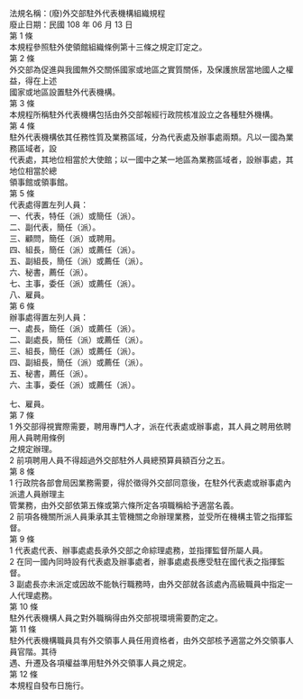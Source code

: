 法規名稱：(廢)外交部駐外代表機構組織規程  
廢止日期：民國 108 年 06 月 13 日  
第 1 條  
本規程參照駐外使領館組織條例第十三條之規定訂定之。  
第 2 條  
外交部為促進與我國無外交關係國家或地區之實質關係，及保護旅居當地國人之權益，得在上述  
國家或地區設置駐外代表機構。  
第 3 條  
本規程所稱駐外代表機構包括由外交部報經行政院核准設立之各種駐外機構。  
第 4 條  
駐外代表機構依其任務性質及業務區域，分為代表處及辦事處兩類。凡以一國為業務區域者，設  
代表處，其地位相當於大使館；以一國中之某一地區為業務區域者，設辦事處，其地位相當於總  
領事館或領事館。  
第 5 條  
代表處得置左列人員：  
一、代表，特任（派）或簡任（派）。  
二、副代表，簡任（派）。  
三、顧問，簡任（派）或聘用。  
四、組長，簡任（派）或薦任（派）。  
五、副組長，簡任（派）或薦任（派）。  
六、秘書，薦任（派）。  
七、主事，委任（派）或薦任（派）。  
八、雇員。  
第 6 條  
辦事處得置左列人員：  
一、處長，簡任（派）或薦任（派）。  
二、副處長，簡任（派）或薦任（派）。  
三、組長，簡任（派）或薦任（派）。  
四、副組長，簡任（派）或薦任（派）。  
五、秘書，薦任（派）。  
六、主事，委任（派）或薦任（派）。  


七、雇員。  
第 7 條  
1 外交部得視實際需要，聘用專門人才，派在代表處或辦事處，其人員之聘用依聘用人員聘用條例  
之規定辦理。  
2 前項聘用人員不得超過外交部駐外人員總預算員額百分之五。  
第 8 條  
1 行政院各部會局因業務需要，得於徵得外交部同意後，在駐外代表處或辦事處內派遣人員辦理主  
管業務，由外交部依第五條或第六條所定各項職稱給予適當名義。  
2 前項各機關所派人員秉承其主管機關之命辦理業務，並受所在機構主管之指揮監督。  
第 9 條  
1 代表處代表、辦事處處長承外交部之命綜理處務，並指揮監督所屬人員。  
2 在同一國內同時設有代表處及辦事處者，辦事處處長應受駐在國代表之指揮監督。  
3 副處長亦未派定或因故不能執行職務時，由外交部就各該處內高級職員中指定一人代理處務。  
第 10 條  
駐外代表機構人員之對外職稱得由外交部視環境需要酌定之。  
第 11 條  
駐外代表機構職員具有外交領事人員任用資格者，由外交部核予適當之外交領事人員官階。其待  
遇、升遷及各項權益準用駐外外交領事人員之規定。  
第 12 條  
本規程自發布日施行。  


